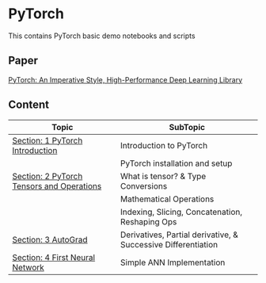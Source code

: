 # PyTorch
This contains PyTorch basic demo notebooks and scripts

## Paper
[PyTorch: An Imperative Style, High-Performance Deep Learning Library](https://arxiv.org/abs/1912.01703)

## Content

|Topic|SubTopic|
|-|-|
|[Section: 1 PyTorch Introduction](./Section_001_PyTorch_Introduction/) | Introduction to PyTorch |
|| PyTorch installation and setup |
|[Section: 2 PyTorch Tensors and Operations](./Section_002_PyTorch_Tensors_and_Operations/) | What is tensor? & Type Conversions|
|| Mathematical Operations |
|| Indexing, Slicing, Concatenation, Reshaping Ops |
|[Section: 3 AutoGrad](/Section_003_AutoGrad/) | Derivatives, Partial derivative, & Successive Differentiation |
|[Section: 4 First Neural Network](./Section_004_PyTorch_First_NN/) | Simple ANN Implementation |